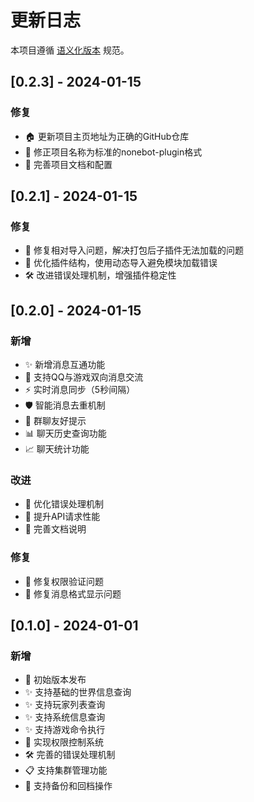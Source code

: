 # 更新日志

本项目遵循 [语义化版本](https://semver.org/lang/zh-CN/) 规范。

## [0.2.3] - 2024-01-15

### 修复
- 🏠 更新项目主页地址为正确的GitHub仓库
- 🔧 修正项目名称为标准的nonebot-plugin格式
- 📝 完善项目文档和配置

## [0.2.1] - 2024-01-15

### 修复
- 🐛 修复相对导入问题，解决打包后子插件无法加载的问题
- 🔧 优化插件结构，使用动态导入避免模块加载错误
- 🛠️ 改进错误处理机制，增强插件稳定性

## [0.2.0] - 2024-01-15

### 新增
- ✨ 新增消息互通功能
- 🔄 支持QQ与游戏双向消息交流
- ⚡ 实时消息同步（5秒间隔）
- 🛡️ 智能消息去重机制
- 🎯 群聊友好提示
- 📊 聊天历史查询功能
- 📈 聊天统计功能

### 改进
- 🔧 优化错误处理机制
- 🚀 提升API请求性能
- 📝 完善文档说明

### 修复
- 🐛 修复权限验证问题
- 🐛 修复消息格式显示问题

## [0.1.0] - 2024-01-01

### 新增
- 🎉 初始版本发布
- ✨ 支持基础的世界信息查询
- ✨ 支持玩家列表查询
- ✨ 支持系统信息查询
- ✨ 支持游戏命令执行
- 🔐 实现权限控制系统
- 🛠️ 完善的错误处理机制
- 📋 支持集群管理功能
- 🔄 支持备份和回档操作 